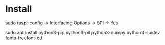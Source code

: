# Install

sudo raspi-config -> Interfacing Options -> SPI -> Yes

sudo apt install python3-pip python3-pil python3-numpy python3-spidev fonts-freefont-otf

